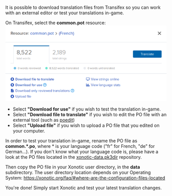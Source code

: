 It is possible to download translation files from Transifex so you can work with an external editor or test your translations in-game.

On Transifex, select the **common.pot** resource:
![Screenshot_20191005_164237](uploads/37bb634467e5ee1a025022cc2e53e652/Screenshot_20191005_164237.png)
*  Select **"Download for use"** if you wish to test the translation in-game.
*  Select **"Download file to translate"** if you wish to edit the PO file with an external tool (such as [poedit](https://poedit.net/))
*  Select **"Upload file"** if you wish to upload a PO file that you edited on your computer.

In order to test your translation in-game, rename the PO file as **common.*.po**, where * is your language code ("fr" for French, "de" for German...).
If you don't know what your language code is, please have a look at the PO files located in the [xonotic-data.pk3dir](https://gitlab.com/xonotic/xonotic-data.pk3dir) repository.

Then copy the PO file in your Xonotic user directory, in the **data** subdirectory.
The user directory location depends on your Operating System: https://xonotic.org/faq/#where-are-the-configuration-files-located

You're done!
Simply start Xonotic and test your latest translation changes.